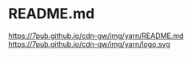 # README.md

https://7pub.github.io/cdn-gw/img/yarn/README.md
https://7pub.github.io/cdn-gw/img/yarn/logo.svg
